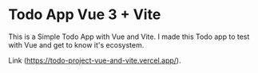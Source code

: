 # Todo App Vue 3 + Vite

This is a Simple Todo App with Vue and Vite. I made this Todo app to test with Vue and get to know it's ecosystem.

Link (https://todo-project-vue-and-vite.vercel.app/).
